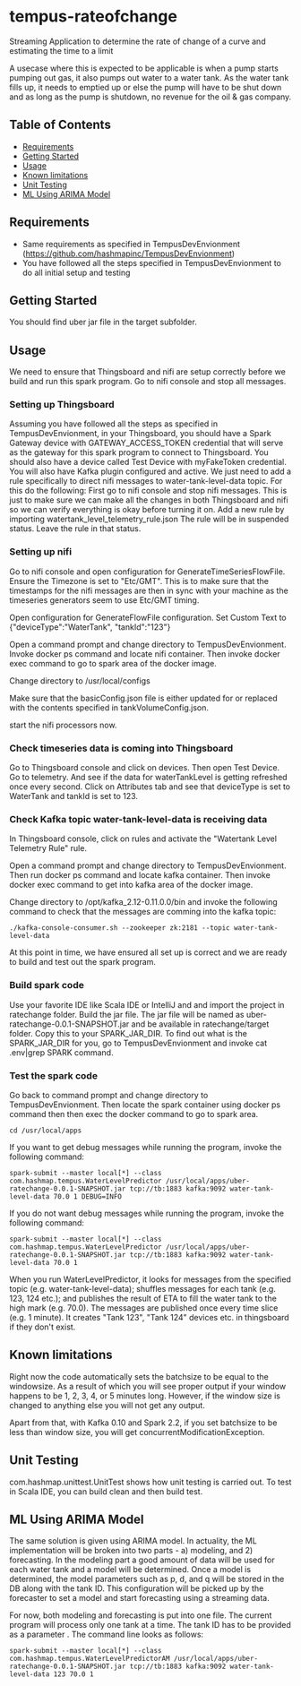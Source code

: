 # tempus-rateofchange
Streaming Application to determine the rate of change of a curve and estimating the time to a limit

A usecase where this is expected to be applicable is when a pump starts pumping out gas, it also pumps out water to a water tank. As the water tank fills up, it needs to emptied up or else the pump will have to be shut down and as long as the pump is shutdown, no revenue for the oil & gas company.

## Table of Contents

- [Requirements](#requirements)
- [Getting Started](#getting-started)
- [Usage](#usage)
- [Known limitations](#limitations)
- [Unit Testing](#unit-testing)
- [ML Using ARIMA Model](#ML)

## Requirements

* Same requirements as specified in TempusDevEnvionment (https://github.com/hashmapinc/TempusDevEnvionment)
* You have followed all the steps specified in TempusDevEnvionment to do all initial setup and testing


## Getting Started
You should find uber jar file in the target subfolder.

## Usage

We need to ensure that Thingsboard and nifi are setup correctly before we build and run this spark program. Go to nifi console and stop all messages.

### Setting up Thingsboard
Assuming you have followed all the steps as specified in TempusDevEnvionment, in your Thingsboard, you should have a Spark Gateway device with GATEWAY_ACCESS_TOKEN credential that will serve as the gateway for this spark program to connect to Thingsboard. You should also have a device called Test Device with myFakeToken credential. You will also have Kafka plugin configured and active. We just need to add a rule specifically to direct nifi messages to water-tank-level-data topic. For this do the following:
First go to nifi console and stop nifi messages. This is just to make sure we can make all the changes in both Thingsboard and nifi so we can verify everything is okay before turning it on.
Add a new rule by importing watertank_level_telemetry_rule.json
The rule will be in suspended status. Leave the rule in that status.

### Setting up nifi
Go to nifi console and open configuration for GenerateTimeSeriesFlowFile. Ensure the Timezone is set to "Etc/GMT". This is to make sure that the timestamps for the nifi messages are then in sync with your machine as the timeseries generators seem to use Etc/GMT timing.

Open configuration for GenerateFlowFile configuration. Set Custom Text to {"deviceType":"WaterTank", "tankId":"123"}

Open a command prompt and change directory to TempusDevEnvionment. Invoke docker ps command and locate nifi container. Then invoke docker exec command to go to spark area of the docker image.

Change directory to /usr/local/configs

Make sure that the basicConfig.json file is either updated for or replaced with the contents specified in tankVolumeConfig.json.

start the nifi processors now.

### Check timeseries data is coming into Thingsboard
Go to Thingsboard console and click on devices. Then open Test Device. Go to telemetry. And see if the data for waterTankLevel is getting refreshed once every second. Click on Attributes tab and see that deviceType is set to WaterTank and tankId is set to 123.

### Check Kafka topic water-tank-level-data is receiving data
In Thingsboard console, click on rules and activate the "Watertank Level Telemetry Rule" rule.

Open a command prompt and change directory to TempusDevEnvionment. Then run docker ps command and locate kafka container. Then invoke docker exec command to get into kafka area of the docker image.

Change directory to /opt/kafka_2.12-0.11.0.0/bin and invoke the following command to check that the messages are comming into the kafka topic:

	./kafka-console-consumer.sh --zookeeper zk:2181 --topic water-tank-level-data

At this point in time, we have ensured all set up is correct and we are ready to build and test out the spark program.

### Build spark code
Use your favorite IDE like Scala IDE or IntelliJ and and import the project in ratechange folder. Build the jar file. The jar file will be named as uber-ratechange-0.0.1-SNAPSHOT.jar and be available in ratechange/target folder. Copy this to your SPARK_JAR_DIR. To find out what is the SPARK_JAR_DIR for you, go to TempusDevEnvionment and invoke cat .env|grep SPARK command. 

### Test the spark code
Go back to command prompt and change directory to TempusDevEnvionment. Then locate the spark container using docker ps command then then exec the docker command to go to spark area.

	cd /usr/local/apps

If you want to get debug messages while running the program, invoke the following command:

	spark-submit --master local[*] --class com.hashmap.tempus.WaterLevelPredictor /usr/local/apps/uber-ratechange-0.0.1-SNAPSHOT.jar tcp://tb:1883 kafka:9092 water-tank-level-data 70.0 1 DEBUG=INFO

If you do not want debug messages while running the program, invoke the following command:

	spark-submit --master local[*] --class com.hashmap.tempus.WaterLevelPredictor /usr/local/apps/uber-ratechange-0.0.1-SNAPSHOT.jar tcp://tb:1883 kafka:9092 water-tank-level-data 70.0 1

When you run WaterLevelPredictor, it looks for messages from the specified topic (e.g. water-tank-level-data); shuffles messages for each tank (e.g. 123, 124 etc.); and publishes the result of ETA to fill the water tank to the high mark (e.g. 70.0). The messages are published once every time slice (e.g. 1 minute). It creates "Tank 123", "Tank 124" devices etc. in thingsboard if they don't exist.

## Known limitations
Right now the code automatically sets the batchsize to be equal to the windowsize. As a result of which you will see proper output if your window happens to be 1, 2, 3, 4, or 5 minutes long. However, if the window size is changed to anything else you will not get any output.

Apart from that, with Kafka 0.10 and Spark 2.2, if you set batchsize to be less than window size, you will get concurrentModificationException.

## Unit Testing
com.hashmap.unittest.UnitTest shows how unit testing is carried out. To test in Scala IDE, you can build clean and then build test. 

## ML Using ARIMA Model
The same solution is given using ARIMA model. In actuality, the ML implementation will be broken into two parts - a) modeling, and 2) forecasting. In the modeling part a good amount of data will be used for each water tank and a model will be determined. Once a model is determined, the model parameters such as p, d, and q will be stored in the DB along with the tank ID. This configuration will be picked up by the forecaster to set a model and start forecasting using a streaming data.

For now, both modeling and forecasting is put into one file. The current program will process only one tank at a time. The tank ID has to be provided as a parameter . The command line looks as follows:


	spark-submit --master local[*] --class com.hashmap.tempus.WaterLevelPredictorAM /usr/local/apps/uber-ratechange-0.0.1-SNAPSHOT.jar tcp://tb:1883 kafka:9092 water-tank-level-data 123 70.0 1


